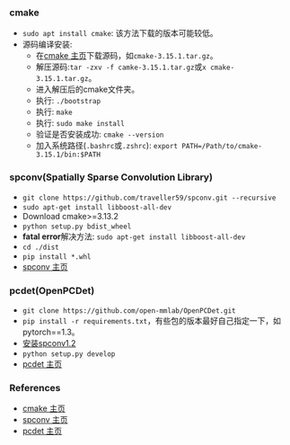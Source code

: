 ### cmake
* `sudo apt install cmake`: 该方法下载的版本可能较低。
* 源码编译安装: 
    * 在[cmake 主页](https://cmake.org/files)下载源码，如`cmake-3.15.1.tar.gz`。
    * 解压源码:`tar -zxv -f camke-3.15.1.tar.gz`或`x cmake-3.15.1.tar.gz`。
    * 进入解压后的cmake文件夹。
    * 执行: `./bootstrap`
    * 执行: `make`
    * 执行: `sudo make install`
    * 验证是否安装成功: `cmake --version`
    * 加入系统路径(`.bashrc`或`.zshrc`): `export PATH=/Path/to/cmake-3.15.1/bin:$PATH`
    
### spconv(Spatially Sparse Convolution Library)
* `git clone https://github.com/traveller59/spconv.git --recursive`
* `sudo apt-get install libboost-all-dev`
* Download cmake>=3.13.2
* `python setup.py bdist_wheel`
* **fatal error**解决方法: `sudo apt-get install libboost-all-dev`
* `cd ./dist`
* `pip install *.whl`
* [spconv 主页](https://github.com/traveller59/spconv)

### pcdet(OpenPCDet)
* `git clone https://github.com/open-mmlab/OpenPCDet.git`
* `pip install -r requirements.txt`，有些包的版本最好自己指定一下，如pytorch==1.3。
* [安装spconv1.2](https://github.com/xjtu-www/zsh_tmux_vim_config/blob/main/other_install.md#spconvspatially-sparse-convolution-library)
* `python setup.py develop`
* [pcdet 主页](https://github.com/open-mmlab/OpenPCDet)
### References
* [cmake 主页](https://cmake.org/files)
* [spconv 主页](https://github.com/traveller59/spconv)
* [pcdet 主页](https://github.com/open-mmlab/OpenPCDet)
